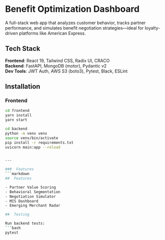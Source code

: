 #  Benefit Optimization Dashboard

A full-stack web app that analyzes customer behavior, tracks partner performance, and simulates benefit negotiation strategies—ideal for loyalty-driven platforms like American Express.

## Tech Stack

**Frontend**: React 19, Tailwind CSS, Radix UI, CRACO  
**Backend**: FastAPI, MongoDB (motor), Pydantic v2  
**Dev Tools**: JWT Auth, AWS S3 (boto3), Pytest, Black, ESLint

## Installation

### Frontend
```bash
cd frontend
yarn install
yarn start

cd backend
python -m venv venv
source venv/bin/activate
pip install -r requirements.txt
uvicorn main:app --reload


---

###  Features
```markdown
##  Features

- Partner Value Scoring
- Behavioral Segmentation
- Negotiation Simulator
- MIS Dashboard
- Emerging Merchant Radar

##  Testing

Run backend tests:
```bash
pytest
